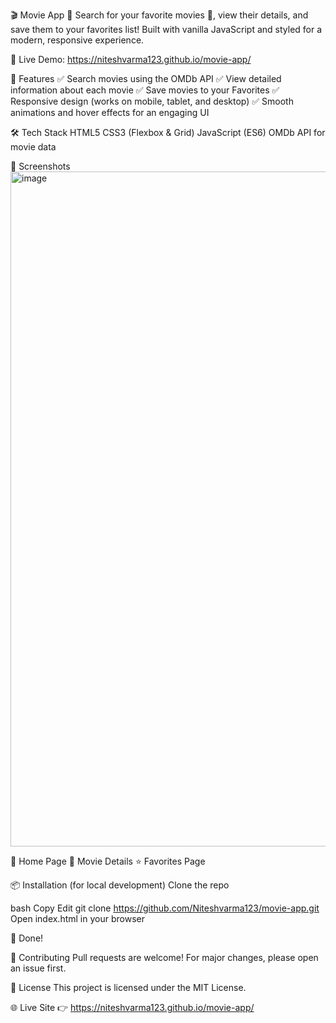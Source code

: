 🎬 Movie App 🍿
Search for your favorite movies 🎥, view their details, and save them to your favorites list! Built with vanilla JavaScript and styled for a modern, responsive experience.

🔗 Live Demo: https://niteshvarma123.github.io/movie-app/

🚀 Features
✅ Search movies using the OMDb API
✅ View detailed information about each movie
✅ Save movies to your Favorites
✅ Responsive design (works on mobile, tablet, and desktop)
✅ Smooth animations and hover effects for an engaging UI

🛠 Tech Stack
HTML5
CSS3 (Flexbox & Grid)
JavaScript (ES6)
OMDb API for movie data

📸 Screenshots
<img width="1920" height="1080" alt="image" src="https://github.com/user-attachments/assets/df3d7c8b-7c91-4516-9aa9-0c2e45f9420e" />


🎨 Home Page
📖 Movie Details
⭐ Favorites Page

📦 Installation (for local development)
Clone the repo

bash
Copy
Edit
git clone https://github.com/Niteshvarma123/movie-app.git
Open index.html in your browser

🎉 Done!

🙌 Contributing
Pull requests are welcome! For major changes, please open an issue first.

📝 License
This project is licensed under the MIT License.

🌐 Live Site
👉 https://niteshvarma123.github.io/movie-app/
